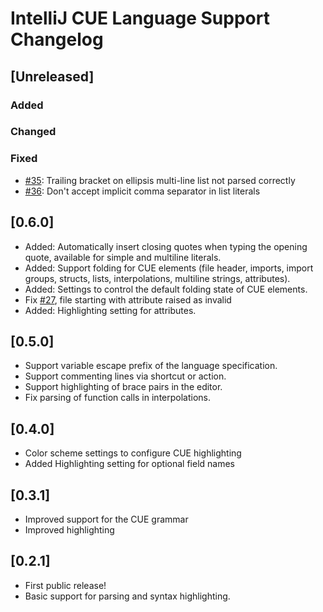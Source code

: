 <!-- Keep a Changelog guide -> https://keepachangelog.com -->

# IntelliJ CUE Language Support Changelog

## [Unreleased]
### Added

### Changed

### Fixed
- [#35](https://github.com/nexantic/intellij-cue/issues/35): Trailing bracket on ellipsis multi-line list not parsed correctly
- [#36](https://github.com/nexantic/intellij-cue/issues/36): Don't accept implicit comma separator in list literals

## [0.6.0]
- Added: Automatically insert closing quotes when typing the opening quote, available for simple and multiline literals.
- Added: Support folding for CUE elements (file header, imports, import groups, structs, lists, interpolations, multiline strings, attributes). 
- Added: Settings to control the default folding state of CUE elements.
- Fix [#27](https://github.com/nexantic/intellij-cue/issues/27), file starting with attribute raised as invalid
- Added: Highlighting setting for attributes.

## [0.5.0]
- Support variable escape prefix of the language specification.
- Support commenting lines via shortcut or action.
- Support highlighting of brace pairs in the editor.
- Fix parsing of function calls in interpolations.

## [0.4.0]
- Color scheme settings to configure CUE highlighting
- Added Highlighting setting for optional field names

## [0.3.1]
- Improved support for the CUE grammar
- Improved highlighting

## [0.2.1]
- First public release! 
- Basic support for parsing and syntax highlighting.
